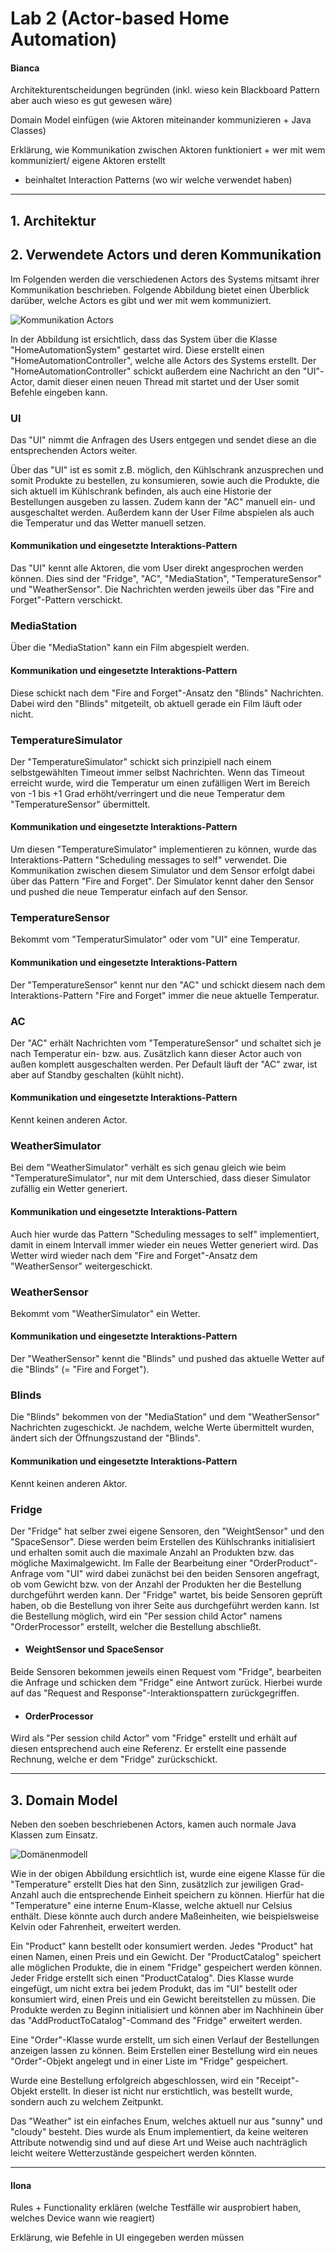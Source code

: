 # Lab 2 (Actor-based Home Automation)

#### Bianca

Architekturentscheidungen begründen (inkl. wieso kein Blackboard Pattern aber auch wieso es gut gewesen wäre)

Domain Model einfügen (wie Aktoren miteinander kommunizieren + Java Classes)

Erklärung, wie Kommunikation zwischen Aktoren funktioniert + wer mit wem kommuniziert/ eigene Aktoren erstellt
- beinhaltet Interaction Patterns (wo wir welche verwendet haben)

-------------------------------------------------------------------------------------

## 1. Architektur

## 2. Verwendete Actors und deren Kommunikation
Im Folgenden werden die verschiedenen Actors des Systems mitsamt
ihrer Kommunikation beschrieben. Folgende Abbildung bietet
einen Überblick darüber, welche Actors es gibt und wer mit wem kommuniziert.

<img src="src/main/resources/Lab2_Actors_Communication_v4.jpg" alt="Kommunikation Actors"/>

In der Abbildung ist ersichtlich, dass das System über die Klasse "HomeAutomationSystem"
gestartet wird. Diese erstellt einen "HomeAutomationController", welche
alle Actors des Systems erstellt. Der "HomeAutomationController" schickt
außerdem eine Nachricht an den "UI"-Actor, damit dieser einen neuen Thread mit
startet und der User somit Befehle eingeben kann.

### UI
Das "UI" nimmt die Anfragen des Users entgegen und sendet diese an die
entsprechenden Actors weiter.

Über das "UI" ist es somit z.B. möglich, den Kühlschrank anzusprechen und somit
Produkte zu bestellen, zu konsumieren, sowie auch die Produkte, die sich aktuell
im Kühlschrank befinden, als auch eine Historie der Bestellungen ausgeben zu lassen.
Zudem kann der "AC" manuell ein- und ausgeschaltet werden. Außerdem kann der User Filme
abspielen als auch die Temperatur und das Wetter manuell setzen.
#### Kommunikation und eingesetzte Interaktions-Pattern
Das "UI" kennt alle Aktoren, die vom User direkt angesprochen werden können. Dies sind 
der "Fridge", "AC", "MediaStation", "TemperatureSensor" und "WeatherSensor". Die Nachrichten werden
jeweils über das "Fire and Forget"-Pattern verschickt.


### MediaStation
Über die "MediaStation" kann ein Film abgespielt werden. 
#### Kommunikation und eingesetzte Interaktions-Pattern
Diese schickt nach dem "Fire and Forget"-Ansatz den "Blinds" Nachrichten. 
Dabei wird den "Blinds" mitgeteilt, ob aktuell gerade ein Film läuft oder nicht.


### TemperatureSimulator
Der "TemperatureSimulator" schickt sich prinzipiell nach einem selbstgewählten
Timeout immer selbst Nachrichten. Wenn das Timeout erreicht wurde, wird
die Temperatur um einen zufälligen Wert im Bereich von -1 bis +1 Grad erhöht/verringert
und die neue Temperatur dem "TemperatureSensor" übermittelt.
#### Kommunikation und eingesetzte Interaktions-Pattern
Um diesen "TemperatureSimulator" implementieren zu können, wurde das Interaktions-Pattern 
"Scheduling messages to self" verwendet. Die Kommunikation zwischen diesem Simulator 
und dem Sensor erfolgt dabei über das Pattern "Fire and Forget". 
Der Simulator kennt daher den Sensor und pushed die neue Temperatur einfach auf den Sensor.


### TemperatureSensor
Bekommt vom "TemperaturSimulator" oder vom "UI" eine Temperatur.
#### Kommunikation und eingesetzte Interaktions-Pattern
Der "TemperatureSensor" kennt nur den "AC" und schickt diesem nach dem
Interaktions-Pattern "Fire and Forget" immer die neue aktuelle Temperatur.


### AC
Der "AC" erhält Nachrichten vom "TemperatureSensor" und schaltet sich je nach Temperatur
ein- bzw. aus. Zusätzlich kann dieser Actor auch von außen komplett ausgeschalten werden.
Per Default läuft der "AC" zwar, ist aber auf Standby geschalten (kühlt nicht).
#### Kommunikation und eingesetzte Interaktions-Pattern
Kennt keinen anderen Actor. 


### WeatherSimulator
Bei dem "WeatherSimulator" verhält es sich genau gleich wie beim "TemperatureSimulator", nur 
mit dem Unterschied, dass dieser Simulator zufällig ein Wetter generiert.
#### Kommunikation und eingesetzte Interaktions-Pattern
Auch hier wurde das Pattern "Scheduling messages to self" implementiert,
damit in einem Intervall immer wieder ein neues Wetter generiert wird. Das Wetter
wird wieder nach dem "Fire and Forget"-Ansatz dem "WeatherSensor" weitergeschickt.


### WeatherSensor
Bekommt vom "WeatherSimulator" ein Wetter.
#### Kommunikation und eingesetzte Interaktions-Pattern
Der "WeatherSensor" kennt die "Blinds" und pushed das aktuelle Wetter
auf die "Blinds" (= "Fire and Forget").


### Blinds
Die "Blinds" bekommen von der "MediaStation" und dem "WeatherSensor" Nachrichten 
zugeschickt. Je nachdem, welche Werte übermittelt wurden, ändert sich der Öffnungszustand 
der "Blinds".
#### Kommunikation und eingesetzte Interaktions-Pattern
Kennt keinen anderen Aktor.


### Fridge
Der "Fridge" hat selber zwei eigene Sensoren, den "WeightSensor" und den "SpaceSensor".
Diese werden beim Erstellen des Kühlschranks initialisiert und erhalten somit auch
die maximale Anzahl an Produkten bzw. das mögliche Maximalgewicht. Im Falle der 
Bearbeitung einer "OrderProduct"-Anfrage vom "UI" wird dabei zunächst bei
den beiden Sensoren angefragt, ob vom Gewicht bzw. von der Anzahl der Produkten
her die Bestellung durchgeführt werden kann. Der "Fridge" wartet, bis beide Sensoren
geprüft haben, ob die Bestellung von ihrer Seite aus durchgeführt werden kann.
Ist die Bestellung möglich, wird ein "Per session child Actor" namens "OrderProcessor" 
erstellt, welcher die Bestellung abschließt. 

- #### WeightSensor und SpaceSensor
Beide Sensoren bekommen jeweils einen Request vom "Fridge", bearbeiten die Anfrage und 
schicken dem "Fridge" eine Antwort zurück. Hierbei wurde auf das "Request and Response"-Interaktionspattern zurückgegriffen.
- #### OrderProcessor
Wird als "Per session child Actor" vom "Fridge" erstellt und erhält auf diesen entsprechend
auch eine Referenz. Er erstellt eine passende Rechnung, welche er dem "Fridge" zurückschickt.

---------------------------------------------------------------------------
## 3. Domain Model
Neben den soeben beschriebenen Actors, kamen auch normale Java Klassen zum Einsatz.

<img src="src/main/resources/domain_model.png" alt="Domänenmodell"/>

Wie in der obigen Abbildung ersichtlich ist, wurde eine eigene Klasse für die "Temperature" erstellt
Dies hat den Sinn, zusätzlich zur jewiligen Grad-Anzahl auch die entsprechende Einheit
speichern zu können. Hierfür hat die "Temperature" eine interne Enum-Klasse, welche aktuell nur
Celsius enthält. Diese könnte auch durch andere Maßeinheiten, wie beispielsweise Kelvin oder
Fahrenheit, erweitert werden.

Ein "Product" kann bestellt oder konsumiert werden. Jedes "Product" hat einen Namen, einen
Preis und ein Gewicht. Der "ProductCatalog" speichert alle möglichen Produkte, die in einem
"Fridge" gespeichert werden können. Jeder Fridge erstellt sich einen "ProductCatalog".
Dies Klasse wurde eingefügt, um nicht extra bei jedem Produkt, das im "UI" bestellt oder
konsumiert wird, einen Preis und ein Gewicht bereitstellen zu müssen. Die Produkte werden zu Beginn
initialisiert und können aber im Nachhinein über das "AddProductToCatalog"-Command des "Fridge"
erweitert werden.

Eine "Order"-Klasse wurde erstellt, um sich einen Verlauf der Bestellungen anzeigen lassen zu können.
Beim Erstellen einer Bestellung wird ein neues "Order"-Objekt angelegt und in einer Liste im "Fridge" gespeichert.

Wurde eine Bestellung erfolgreich abgeschlossen, wird ein "Receipt"-Objekt erstellt. In dieser ist nicht nur
erstichtlich, was bestellt wurde, sondern auch zu welchem Zeitpunkt.

Das "Weather" ist ein einfaches Enum, welches aktuell nur aus "sunny" und "cloudy" besteht. Dies wurde
als Enum implementiert, da keine weiteren Attribute notwendig sind und auf diese Art und Weise
auch nachträglich leicht weitere Wetterzustände gespeichert werden könnten.


---------------------------------------------------------------------------
#### Ilona

Rules + Functionality erklären (welche Testfälle wir ausprobiert haben, welches Device wann wie reagiert)

Erklärung, wie Befehle in UI eingegeben werden müssen

